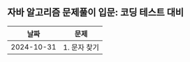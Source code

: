 ## 자바 알고리즘 문제풀이 입문: 코딩 테스트 대비

| 날짜         | 문제       |
|------------|----------|
| 2024-10-31 | 1. 문자 찾기 |